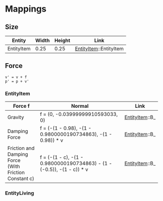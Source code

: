 # Mappings

## Size

| Entity     | Width | Height | Link                                                                         |
|------------|-------|--------|------------------------------------------------------------------------------|
| EntityItem | 0.25  | 0.25   | [EntityItem](src/main/java/net/minecraft/server/EntityItem.java)::EntityItem |

## Force

```
v' = v + f
p' = p + v'
```


### EntityItem
| Force f                                                    | Normal                                                                 | Link                                                                 |
|------------------------------------------------------------|------------------------------------------------------------------------|----------------------------------------------------------------------|
| Gravity                                                    | f = (0, -0.03999999910593033, 0)                                       | [EntityItem](src/main/java/net/minecraft/server/EntityItem.java)::B_ |
| Damping Force                                              | f = (-(1 - 0.98), -(1 - 0.9800000190734863), -(1 - 0.98)) * v          | [EntityItem](src/main/java/net/minecraft/server/EntityItem.java)::B_ |
| Friction and Damping Force <br/>(With Friction Constant c) | f = (-(1 - c), -(1 - 0.9800000190734863) - (1 - (-0.5)), -(1 - c)) * v | [EntityItem](src/main/java/net/minecraft/server/EntityItem.java)::B_ |

### EntityLiving
